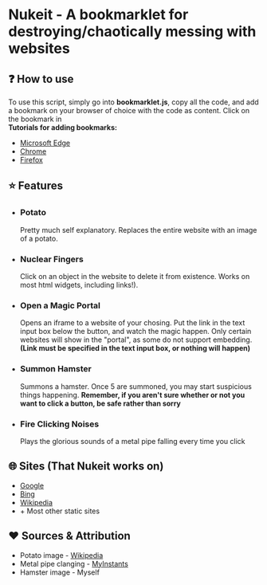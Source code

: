 <h1>Nukeit - A bookmarklet for destroying/chaotically messing with websites</h1>

<h2>❓ How to use </h2>
<p>To use this script, simply go into <b>bookmarklet.js</b>, copy all the code, and add a bookmark on your browser of choice with the code as content. Click on the bookmark in <br>
<b>Tutorials for adding bookmarks:</b></p>
<ul>
  <li><a href="https://support.microsoft.com/en-us/microsoft-edge/add-a-site-to-my-favorites-in-microsoft-edge-eb40d818-fd1f-cb19-d943-6fcfd1d9a935">Microsoft Edge</a></li>
  <li><a href="https://support.google.com/chrome/answer/188842?hl=en&co=GENIE.Platform%3DDesktop">Chrome</a></li>
  <li><a href="https://support.mozilla.org/en-US/kb/bookmarks-firefox">Firefox</a></li>
</ul>
<h2>⭐ Features</h2>
<ul>
  <li>
    <h3>Potato</h3>
    <p>Pretty much self explanatory. Replaces the entire website with an image of a potato.</p>
  </li>
  <li>
    <h3>Nuclear Fingers</h3>
    <p>Click on an object in the website to delete it from existence. Works on most html widgets, including links!).</p>
  </li>
  <li>
    <h3>Open a Magic Portal</h3>
    <p>Opens an iframe to a website of your chosing. Put the link in the text input box below the button, and watch the magic happen. Only certain websites will show in the "portal", as some do not support embedding. <b>(Link must be specified in the text input box, or nothing will happen)</b> </p>
  </li>
  <li>
    <h3>Summon Hamster</h3>
    <p>Summons a hamster. Once 5 are summoned, you may start suspicious things happening. <b>Remember, if you aren't sure whether or not you want to click a button, be safe rather than sorry</b></p>
  </li>
  <li>
    <h3>Fire Clicking Noises</h3>
    <p>Plays the glorious sounds of a metal pipe falling every time you click</p>
  </li>
</ul>
<h2>🌐 Sites (That Nukeit works on)</h2>
<ul>
  <li><a href="https://www.google.com/">Google</a></li>
  <li><a href="https://www.bing.com/">Bing</a></li>
  <li><a href="https://en.wikipedia.org/wiki/Main_Page">Wikipedia</a></li>
  <li>+ Most other static sites</li>
</ul>
<h2>♥️ Sources & Attribution</h2>
<ul>
  <li>Potato image - <a href="https://en.wikipedia.org/wiki/Potato">Wikipedia</a></li>
  <li>Metal pipe clanging - <a href="https://www.myinstants.com/en/instant/metal-pipe-falling-sound-effect-7737/">MyInstants</a></li>
  <li>Hamster image - Myself</li>
</ul>

